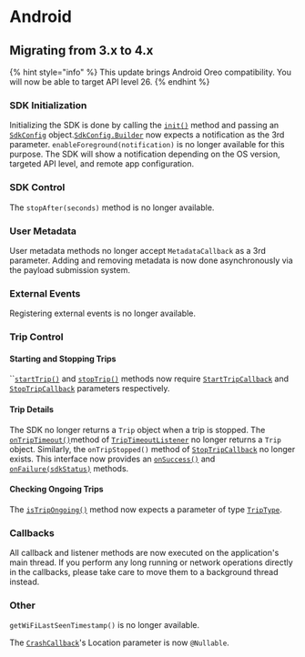 # Android

## Migrating from 3.x to 4.x

{% hint style="info" %}
This update brings Android Oreo compatibility. You will now be able to target API level 26.
{% endhint %}

### SDK Initialization

Initializing the SDK is done by calling the [`init()`](../../api-reference/android/sentiance.md#init) method and passing an [`SdkConfig`](../../api-reference/android/sdkconfig/) object.[`SdkConfig.Builder`](../../api-reference/android/sdkconfig/sdkconfig-builder.md) now expects a notification as the 3rd parameter. `enableForeground(notification)` is no longer available for this purpose. The SDK will show a notification depending on the OS version, targeted API level, and remote app configuration.

### SDK Control

The `stopAfter(seconds)` method is no longer available.

### User Metadata

User metadata methods no longer accept `MetadataCallback` as a 3rd parameter. Adding and removing metadata is now done asynchronously via the payload submission system.

### External Events

Registering external events is no longer available.

### Trip Control

#### Starting and Stopping Trips

\`\`[`startTrip()`](../../api-reference/android/sentiance.md#starttrip) and [`stopTrip()`](../../api-reference/android/sentiance.md#starttrip) methods now require [`StartTripCallback`](../../api-reference/android/trip/starttripcallback.md) and [`StopTripCallback`](../../api-reference/android/trip/stoptripcallback.md) parameters respectively.

#### Trip Details

The SDK no longer returns a `Trip` object when a trip is stopped. The [`onTripTimeout()`](../../api-reference/android/trip/triptimeoutlistener.md#ontriptimeout)method of [`TripTimeoutListener`](../../api-reference/android/trip/triptimeoutlistener.md) no longer returns a `Trip` object. Similarly, the `onTripStopped()` method of [`StopTripCallback`](../../api-reference/android/trip/stoptripcallback.md) no longer exists. This interface now provides an [`onSuccess()`](../../api-reference/android/trip/stoptripcallback.md#onsuccess) and [`onFailure(sdkStatus)`](../../api-reference/android/trip/stoptripcallback.md#onfailure) methods.

#### Checking Ongoing Trips

The [`isTripOngoing()`](../../api-reference/android/sentiance.md#istripongoing) method now expects a parameter of type [`TripType`](../../api-reference/android/trip/triptype.md).

### Callbacks

All callback and listener methods are now executed on the application's main thread. If you perform any long running or network operations directly in the callbacks, please take care to move them to a background thread instead.

### Other

`getWiFiLastSeenTimestamp()` is no longer available.

The [`CrashCallback`](../../api-reference/android/crashdetection/crashcallback.md)'s Location parameter is now `@Nullable`.

